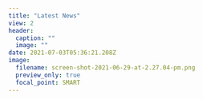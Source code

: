 ```yaml
---
title: "Latest News"
view: 2
header:
  caption: ""
  image: ""
date: 2021-07-03T05:36:21.208Z
image:
  filename: screen-shot-2021-06-29-at-2.27.04-pm.png
  preview_only: true
  focal_point: SMART
---
```

